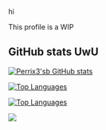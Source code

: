 hi

This profile is a WIP

## GitHub stats UwU

[![Perrix3'sb GitHub stats](https://github-readme-stats.vercel.app/api?username=Perrix3&count_private=true&show_icons=true&theme=radical)](https://github.com/Perrix3)
 
[![Top Languages](https://github-readme-stats.vercel.app/api/top-langs/?username=Perrix3&layout=compact)](https://github.com/Perrix3/github-readme-stats)

[![Top Languages](https://github-profile-summary-cards.vercel.app/api/cards/profile-details?username=Perrix3&theme=monokai)](https://github.com/Perrix3/github-readme-stats)

![](https://github-readme-streak-stats.herokuapp.com/?user=Perrix3&theme=dark)
